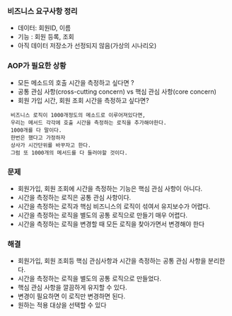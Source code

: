 

### 비즈니스 요구사항 정리

- 데이터: 회원ID, 이름
- 기능  : 회원 등록, 조회
- 아직 데이터 저장소가 선정되지 않음(가상의 시나리오)


### AOP가 필요한 상황

- 모든 메소드의 호출 시간을 측정하고 싶다면 ? 
- 공통 관심 사항(cross-cutting concern) vs 핵심 관심 사항(core concern)
- 회원 가입 시간, 회원 조회 시간을 측정하고 싶다면?
 
```text
 비즈니스 로직이 1000개정도의 메소드로 이루어져있다면, 
 우리는 메서드 각각에 호출 시간을 측정하는 로직을 추가해야한다.
 1000개를 다 말이다.
 한번은 했다고 가정하자
 상사가 시간단위를 바꾸자고 한다.
 그럼 또 1000개의 메서드를 다 들러야할 것이다.
```


### 문제
- 회원가입, 회원 조회에 시간을 측정하는 기능은 핵심 관심 사항이 아니다.
- 시간을 측정하는 로직은 공통 관심 사항이다.
- 시간을 측정하는 로직과 핵심 비즈니스의 로직이 섞여서 유지보수가 어렵다.
- 시간을 측정하는 로직을 별도의 공통 로직으로 만들기 매우 어렵다.
- 시간을 측정하는 로직을 변경할 때 모든 로직을 찾아가면서 변경해야 한다

### 해결
- 회원가입, 회원 조회등 핵심 관심사항과 시간을 측정하는 공통 관심 사항을 분리한다.
- 시간을 측정하는 로직을 별도의 공통 로직으로 만들었다.
- 핵심 관심 사항을 깔끔하게 유지할 수 있다.
- 변경이 필요하면 이 로직만 변경하면 된다.
- 원하는 적용 대상을 선택할 수 있다
